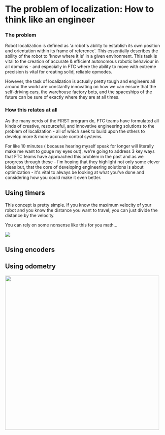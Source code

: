 # The problem of localization: How to think like an engineer

### The problem

Robot localization is defined as 'a robot's ability to establish its own position and orientation within its frame of reference'. This essentially describes the ability of the robot to 'know where it is' in a given environment. This task is vital to the creation of accurate & efficient autonomous robotic behaviour in all domains - and especially in FTC where the ability to move with extreme precision is vital for creating solid, reliable opmodes. 

However, the task of localization is actually pretty tough and engineers all around the world are constantly innovating on how we can ensure that the self-driving cars, the warehouse factory bots, and the spaceships of the future can be sure of exactly where they are at all times.

### How this relates at all

As the many nerds of the FIRST program do, FTC teams have formulated all kinds of creative, resourceful, and innovative engineering solutions to the problem of localization - all of which seek to build upon the others to develop more & more accruate control systems. 

For like 10 minutes ( because hearing myself speak for longer will literally make me want to gouge my eyes out), we're going to address 3 key ways that FTC teams have approached this problem in the past and as we progress through these - I'm hoping that they highlight not only some clever ideas but, that the core of developing engineering solutions is about optimization - it's vital to always be looking at what you've done and considering how you could make it even better.

## Using timers

This concept is pretty simple. If you know the maximum velocity of your robot and you know the distance you want to travel, you can just divide the distance by the velocity.

You can rely on some nonsense like this for you math...

![](https://images.saymedia-content.com/.image/t_share/MTc0MTc0MDM4NTM1NDQ4NDQ0/using-the-magic-triangle-for-speed-distance-and-time-compound-measures.jpg)

## Using encoders

## Using odometry

<img src="https://i.stack.imgur.com/B0PzT.jpg" width="500">

